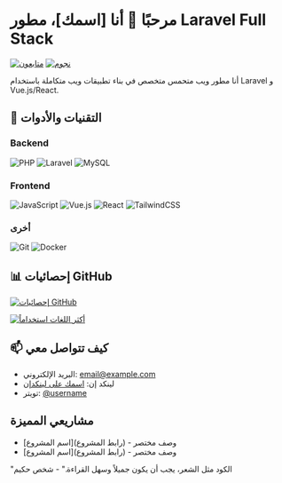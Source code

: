 # مرحبًا 👋 أنا [اسمك]، مطور Laravel Full Stack

[![متابعون](https://img.shields.io/github/followers/username?style=social)](https://github.com/username)
[![نجوم](https://img.shields.io/github/stars/dev-mohamed-ayman?style=social)](https://github.com/username)

أنا مطور ويب متحمس متخصص في بناء تطبيقات ويب متكاملة باستخدام Laravel و Vue.js/React.

## 🔧 التقنيات والأدوات

### Backend
![PHP](https://img.shields.io/badge/-PHP-777BB4?style=flat-square&logo=php&logoColor=white)
![Laravel](https://img.shields.io/badge/-Laravel-FF2D20?style=flat-square&logo=laravel&logoColor=white)
![MySQL](https://img.shields.io/badge/-MySQL-4479A1?style=flat-square&logo=mysql&logoColor=white)

### Frontend
![JavaScript](https://img.shields.io/badge/-JavaScript-F7DF1E?style=flat-square&logo=javascript&logoColor=black)
![Vue.js](https://img.shields.io/badge/-Vue.js-4FC08D?style=flat-square&logo=vue.js&logoColor=white)
![React](https://img.shields.io/badge/-React-61DAFB?style=flat-square&logo=react&logoColor=black)
![TailwindCSS](https://img.shields.io/badge/-TailwindCSS-38B2AC?style=flat-square&logo=tailwind-css&logoColor=white)

### أخرى
![Git](https://img.shields.io/badge/-Git-F05032?style=flat-square&logo=git&logoColor=white)
![Docker](https://img.shields.io/badge/-Docker-2496ED?style=flat-square&logo=docker&logoColor=white)

## 📊 إحصائيات GitHub

[![إحصائيات GitHub](https://github-readme-stats.vercel.app/api?username=dev-mohamed-ayman&show_icons=true&theme=dracula)](https://github.com/username)

[![أكثر اللغات استخداماً](https://github-readme-stats.vercel.app/api/top-langs/?username=dev-mohamed-ayman&layout=compact&theme=dracula)](https://github.com/username)

## 📫 كيف تتواصل معي

- البريد الإلكتروني: [email@example.com](mailto:email@example.com)
- لينكد إن: [اسمك على لينكدإن](https://linkedin.com/in/username)
- تويتر: [@username](https://twitter.com/username)

## مشاريعي المميزة

- [اسم المشروع](رابط المشروع) - وصف مختصر
- [اسم المشروع](رابط المشروع) - وصف مختصر

"الكود مثل الشعر، يجب أن يكون جميلاً وسهل القراءة." - شخص حكيم
